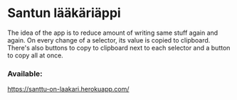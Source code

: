 # Santun lääkäriäppi

The idea of the app is to reduce amount of writing same stuff again and again. On every change of a selector, its value is copied to clipboard. There's also buttons to copy to clipboard next to each selector and a button to copy all at once.

### Available:    
https://santtu-on-laakari.herokuapp.com/
